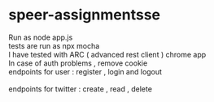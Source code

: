# speer-assignmentsse 


Run as node app.js <br>
tests are run as npx mocha <br> 
I have tested with ARC ( advanced rest client ) chrome app <br>
In case of auth problems , remove cookie <br>
endpoints for user : register , login and logout <br>  
endpoints for twitter : create , read , delete 
